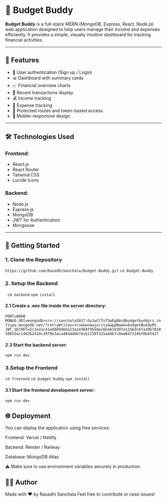 # 💸 Budget Buddy

**Budget Buddy** is a full-stack MERN (MongoDB, Express, React, Node.js) web application designed to help users manage their income and expenses efficiently. It provides a simple, visually intuitive dashboard for tracking financial activities.

---

## 🌟 Features

- 👤 User authentication (Sign up / Login)
- 📊 Dashboard with summary cards
- 📈 Financial overview charts
- 🧾 Recent transactions display
- 💰 Income tracking
- 💸 Expense tracking
- 🔐 Protected routes and token-based access
- 📱 Mobile-responsive design

---

## 🛠️ Technologies Used

### Frontend:
- React.js
- React Router
- Tailwind CSS
- Lucide Icons

### Backend:
- Node.js
- Express.js
- MongoDB
- JWT for Authentication
- Mongoose

---

## 🚀 Getting Started

### 1. Clone the Repository

```https://github.com/RasadhiSanchala/Budget-Buddy.git```
```cd Budget-Buddy```

### 2. Setup the Backend

``` cd backend```
```npm install```

 #### 2.1 Create a .env file inside the server directory:

```PORT=8000```
```MONGO_URI=mongodb+srv://sanchala1017:OuJwCCTvT3wEg8Ar@budgetbuddyrs.zn7iupo.mongodb.net/?retryWrites=true&w=majority&appName=BudgetBuddyRS```
```JWT_SECRET=5c1e2ac41ad869dbba23a14304f9558ec6ba618397e1256dc6fa39b701050653ac1462b2410c3979e3aca484ddb674cb1259f325ad4b7c0ee04f124bf0b45417```

 #### 2.3 Start the backend server:

```npm run dev```

### 3.Setup the Frontend

```cd frontend```
```cd budget-buddy```
```npm install```

#### 3.1 Start the frontend development server:
```npm run dev```

## 🌐 Deployment
You can deploy the application using free services:

Frontend: Vercel / Netlify

Backend: Render / Railway

Database: MongoDB Atlas

⚠️ Make sure to use environment variables securely in production.

## 🧑‍💻 Author
Made with ❤️ by Rasadhi Sanchala
Feel free to contribute or raise issues!



